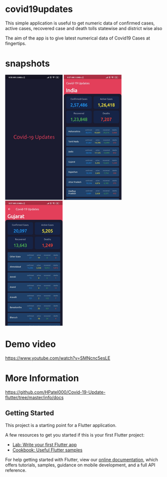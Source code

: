 # covid19updates

This simple application is useful to get numeric data of confirmed cases, active cases, recovered case and death tolls statewise and district wise also

The aim of the app is to give latest numerical data of Covid19 Cases at fingertips.

# snapshots
<img src="info/Shapshots/IMG-20200608-WA0005.jpg" height="400">     <img src="info/Shapshots/IMG-20200608-WA0007.jpg" height="400">    <img src="info/Shapshots/IMG-20200608-WA0004.jpg" height="400">

# Demo video
https://www.youtube.com/watch?v=SMNcnc5esLE

# More Information
https://github.com/HPatel000/Covid-19-Update-flutter/tree/master/info/docs


## Getting Started

This project is a starting point for a Flutter application.

A few resources to get you started if this is your first Flutter project:

- [Lab: Write your first Flutter app](https://flutter.dev/docs/get-started/codelab)
- [Cookbook: Useful Flutter samples](https://flutter.dev/docs/cookbook)

For help getting started with Flutter, view our
[online documentation](https://flutter.dev/docs), which offers tutorials,
samples, guidance on mobile development, and a full API reference.
